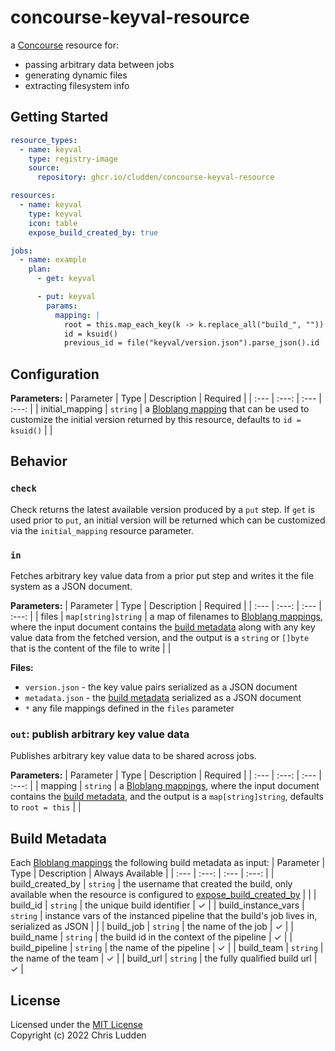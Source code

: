# concourse-keyval-resource
a [Concourse](https://concourse-ci.org/resources.html) resource for:
- passing arbitrary data between jobs
- generating dynamic files
- extracting filesystem info

## Getting Started
```yaml
resource_types:
  - name: keyval
    type: registry-image
    source:
      repository: ghcr.io/cludden/concourse-keyval-resource

resources:
  - name: keyval
    type: keyval
    icon: table
    expose_build_created_by: true

jobs:
  - name: example
    plan:
      - get: keyval

      - put: keyval
        params:
          mapping: |
            root = this.map_each_key(k -> k.replace_all("build_", ""))
            id = ksuid()
            previous_id = file("keyval/version.json").parse_json().id
```

## Configuration

**Parameters:**
| Parameter | Type | Description | Required |
| :--- | :---: | :--- | :---: |
| initial_mapping | `string` | a [Bloblang mapping](https://www.benthos.dev/docs/guides/bloblang/about) that can be used to customize the initial version returned by this resource, defaults to `id = ksuid()` | |

## Behavior

### `check`
Check returns the latest available version produced by a `put` step. If `get` is used prior to `put`, an initial version will be returned which can be customized via the `initial_mapping` resource parameter.

### `in`
Fetches arbitrary key value data from a prior put step and writes it the file system as a JSON document.

**Parameters:**
| Parameter | Type | Description | Required |
| :--- | :---: | :--- | :---: |
| files | `map[string]string` | a map of filenames to [Bloblang mappings](https://www.benthos.dev/docs/guides/bloblang/about), where the input document contains the [build metadata](https://concourse-ci.org/implementing-resource-types.html#resource-metadata) along with any key value data from the fetched version, and the output is a `string` or `[]byte` that is the content of the file to write | |

**Files:**
- `version.json` - the key value pairs serialized as a JSON document
- `metadata.json` - the [build metadata](https://concourse-ci.org/implementing-resource-types.html#resource-metadata) serialized as a JSON document
- `*` any file mappings defined in the `files` parameter

### `out`: publish arbitrary key value data
Publishes arbitrary key value data to be shared across jobs.

**Parameters:**
| Parameter | Type | Description | Required |
| :--- | :---: | :--- | :---: |
| mapping | `string` | a [Bloblang mappings](https://www.benthos.dev/docs/guides/bloblang/about), where the input document contains the [build metadata](https://concourse-ci.org/implementing-resource-types.html#resource-metadata), and the output is a `map[string]string`, defaults to `root = this` | |

## Build Metadata
Each [Bloblang mappings](https://www.benthos.dev/docs/guides/bloblang/about) the following build metadata as input:
| Parameter | Type | Description | Always Available |
| :--- | :---: | :--- | :---: |
| build_created_by | `string` | the username that created the build, only available when the resource is configured to [expose_build_created_by](https://concourse-ci.org/resources.html#schema.resource.expose_build_created_by) | |
| build_id | `string` | the unique build identifier | ✓ |
| build_instance_vars | `string` | instance vars of the instanced pipeline that the build's job lives in, serialized as JSON | |
| build_job | `string` | the name of the job | ✓ |
| build_name | `string` | the build id in the context of the pipeline | ✓ |
| build_pipeline | `string` | the name of the pipeline | ✓ |
| build_team | `string` | the name of the team | ✓ |
| build_url | `string` | the fully qualified build url | ✓ |

## License
Licensed under the [MIT License](LICENSE.md)  
Copyright (c) 2022 Chris Ludden